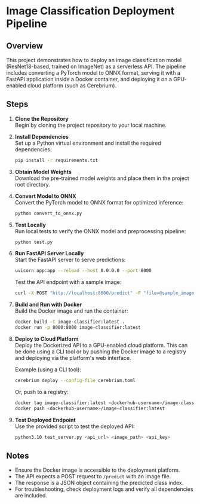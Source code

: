 # Image Classification Deployment Pipeline

## Overview
This project demonstrates how to deploy an image classification model (ResNet18-based, trained on ImageNet) as a serverless API. The pipeline includes converting a PyTorch model to ONNX format, serving it with a FastAPI application inside a Docker container, and deploying it on a GPU-enabled cloud platform (such as Cerebrium).

## Steps

1. **Clone the Repository**  
   Begin by cloning the project repository to your local machine.

2. **Install Dependencies**  
   Set up a Python virtual environment and install the required dependencies:
   ```bash
   pip install -r requirements.txt
   ```

3. **Obtain Model Weights**  
   Download the pre-trained model weights and place them in the project root directory.

4. **Convert Model to ONNX**  
   Convert the PyTorch model to ONNX format for optimized inference:
   ```bash
   python convert_to_onnx.py
   ```

5. **Test Locally**  
   Run local tests to verify the ONNX model and preprocessing pipeline:
   ```bash
   python test.py
   ```

6. **Run FastAPI Server Locally**  
   Start the FastAPI server to serve predictions:
   ```bash
   uvicorn app:app --reload --host 0.0.0.0 --port 8000
   ```
   Test the API endpoint with a sample image:
   ```bash
   curl -X POST "http://localhost:8000/predict" -F "file=@sample_image.JPEG"
   ```

7. **Build and Run with Docker**  
   Build the Docker image and run the container:
   ```bash
   docker build -t image-classifier:latest .
   docker run -p 8000:8000 image-classifier:latest
   ```

8. **Deploy to Cloud Platform**  
   Deploy the Dockerized API to a GPU-enabled cloud platform. This can be done using a CLI tool or by pushing the Docker image to a registry and deploying via the platform's web interface.

   Example (using a CLI tool):
   ```bash
   cerebrium deploy --config-file cerebrium.toml
   ```

   Or, push to a registry:
   ```bash
   docker tag image-classifier:latest <dockerhub-username>/image-classifier:latest
   docker push <dockerhub-username>/image-classifier:latest
   ```

9. **Test Deployed Endpoint**  
   Use the provided script to test the deployed API:
   ```bash
   python3.10 test_server.py <api_url> <image_path> <api_key>
   ```

## Notes
- Ensure the Docker image is accessible to the deployment platform.
- The API expects a POST request to `/predict` with an image file.
- The response is a JSON object containing the predicted class index.
- For troubleshooting, check deployment logs and verify all dependencies are included.

